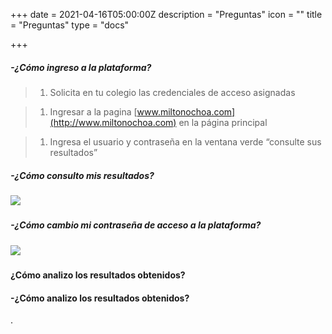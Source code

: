 +++
date = 2021-04-16T05:00:00Z
description = "Preguntas"
icon = ""
title = "Preguntas"
type = "docs"

+++
##### -¿Cómo ingreso a la plataforma?

> 1. Solicita en tu colegio las credenciales de acceso asignadas

> 1. Ingresar a la pagina [www.miltonochoa.com](http://www.miltonochoa.com) en la página principal

> 1. Ingresa el usuario y contraseña en la ventana verde “consulte sus resultados”

##### -¿Cómo consulto mis resultados?

##### ![](/uploads/listado-notasestudiante.gif)

##### -¿Cómo cambio mi contraseña de acceso a la plataforma?

##### ![](/uploads/cambia-contrasena.gif)

##### 

#### ¿Cómo analizo los resultados obtenidos?

> 

#### -¿Cómo analizo los resultados obtenidos?

> 

.